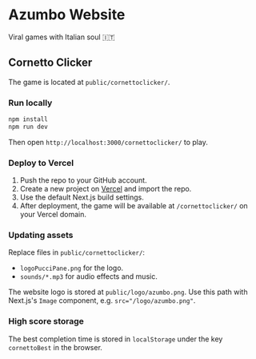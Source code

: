 # Azumbo Website

Viral games with Italian soul 🇮🇹

## Cornetto Clicker

The game is located at `public/cornettoclicker/`.

### Run locally

```bash
npm install
npm run dev
```

Then open `http://localhost:3000/cornettoclicker/` to play.

### Deploy to Vercel

1. Push the repo to your GitHub account.
2. Create a new project on [Vercel](https://vercel.com/) and import the repo.
3. Use the default Next.js build settings.
4. After deployment, the game will be available at `/cornettoclicker/` on your Vercel domain.

### Updating assets

Replace files in `public/cornettoclicker/`:
- `logoPucciPane.png` for the logo.
- `sounds/*.mp3` for audio effects and music.

The website logo is stored at `public/logo/azumbo.png`. Use this path with
Next.js's `Image` component, e.g. `src="/logo/azumbo.png"`.

### High score storage

The best completion time is stored in `localStorage` under the key `cornettoBest` in the browser.
